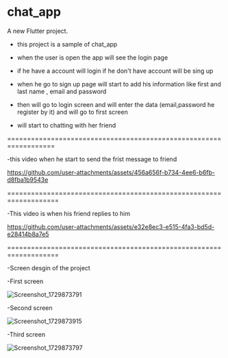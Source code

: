 # chat_app

A new Flutter project.


- this project is a sample of chat_app

- when the user is open the app will see the login page

- if he have a account will login if he don't have account will be sing up

- when he go to sign up page will start to add his information like first and last name , email and password

- then will go to login screen and will enter the data (email,password he register by it) and will go to first screen

- will start to chatting with her friend 

==================================================================

-this video when he start to send the frist message to friend 

https://github.com/user-attachments/assets/456a656f-b734-4ee6-b6fb-d8fba1b9543e

===================================================================

-This video is when his friend replies to him

https://github.com/user-attachments/assets/e32e8ec3-e515-4fa3-bd5d-e28414b8a7e5

===================================================================

-Screen desgin of the project

-First screen 

![Screenshot_1729873791](https://github.com/user-attachments/assets/c47b2ba2-3138-4896-8762-e7d6d7a55ac4)

-Second screen

![Screenshot_1729873915](https://github.com/user-attachments/assets/227c8acd-c9a6-4fbd-99f3-5025882be882)

-Third screen 

![Screenshot_1729873797](https://github.com/user-attachments/assets/6b58ffb8-75f6-4d63-87f7-1f4a94629d9b)



